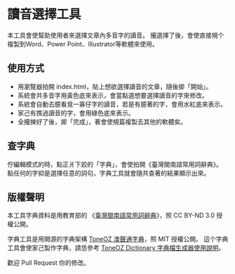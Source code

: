 # 讀音選擇工具

本工具會使幫助使用者來選擇文章內多音字的讀音。
攏選擇了後，會使直接規个複製到Word、Power Point、Illustrator等軟體來使用。

## 使用方式

* 用瀏覽器拍開 index.html，貼上想欲選擇讀音的文章，隨後揤「開始」。
* 系統會共多音字用黃色底來表示，會當點選想要選擇讀音的字來修改。
* 系統會自動去臆看覓一寡仔字的讀音，若是有臆著的字，會用水紅底來表示。
* 家己有撨過讀音的字，會用綠色底來表示。
* 全攏揀好了後，揤「完成」，著會使規篇複製去其他的軟體矣。

## 查字典

佇編輯模式的時，點正爿下跤的「字典」，會使拍開《臺灣閩南語常用詞辭典》。
點任何的字抑是選擇任意的詞句，字典工具就會隨共查著的結果顯示出來。

## 版權聲明

本工具字典資料是用教育部的 《<a href="https://twblg.dict.edu.tw/holodict_new/">臺灣閩南語常用詞辭典</a>》，照 CC BY-ND 3.0 授權公開。

字典工具是用開源的字典架構 <a href="https://github.com/jeffreyxuan/ToneOZDic">ToneOZ 澳聲通字典</a>，照 MIT 授權公開。
這个字典工具會使家己製作字典，請恁參考 <a href="https://github.com/jeffreyxuan/ToneOZDic/blob/main/README.md">ToneOZ Dictionary 字典檔生成器使用說明</a>。


歡迎 Pull Request 你的修改。
